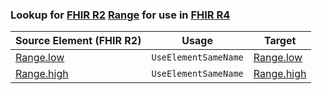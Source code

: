 ### Lookup for [FHIR R2](https://hl7.org/fhir/DSTU2/) [Range](https://hl7.org/fhir/DSTU2/Range.html) for use in [FHIR R4](https://hl7.org/fhir/R4/)

| Source Element (FHIR R2) | Usage | Target |
| -------------- | ----- | ------ |
| [Range.low](https://hl7.org/fhir/DSTU2/Range.html#resource) | `UseElementSameName` | [Range.low](https://hl7.org/fhir/R4/Range.html#resource) |
| [Range.high](https://hl7.org/fhir/DSTU2/Range.html#resource) | `UseElementSameName` | [Range.high](https://hl7.org/fhir/R4/Range.html#resource) |
